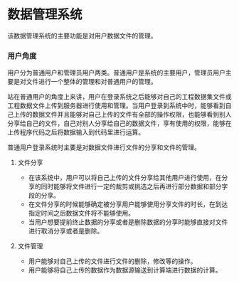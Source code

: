 # 数据管理系统

该数据管理系统的主要功能是对用户数据文件的管理。

### 用户角度

用户分为普通用户和管理员用户两类。普通用户是系统的主要用户，管理员用户主要是对文件进行一个整体的管理和对普通用户的管理。

站在普通用户的角度上来讲，用户在登录系统之后能够对自己的工程数据集文件或工程数据文件上传到服务器进行使用和管理。当用户登录到系统中时，能够看到自己上传的数据文件并且能够对自己上传的文件有全部的操作权限，也能够看到别人分享给自己的文件，自己对别人分享给自己的数据文件，享有使用的权限，能够在上传程序代码之后将数据输入到代码里进行运算。

普通用户登录系统时主要是对数据文件进行文件的分享和文件的管理。

1. 文件分享

   + 在该系统中，用户可以将自己上传的文件分享给其他用户进行使用，在分享的同时能够将文件进行一定的裁剪或挑选之后再进行部分数据和部分字段的分享。
   + 在文件分享的时候能够确定被分享用户能够使用分享文件的时长，在到达指定时间之后数据文件将不能够使用。
   + 当用户想要提前终止数据的分享或者是删除数据的分享时能够直接对文件进行取消分享或者是删除。

   

2. 文件管理
   + 用户能够对自己上传的文件进行文件的删除，修改等的操作。
   + 用户能够将自己上传的数据作为数据源输送到计算端进行数据的计算。
